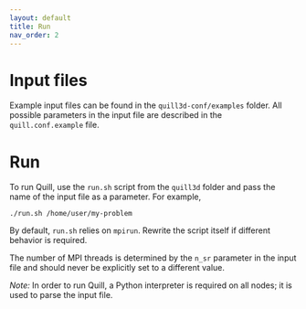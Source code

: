 ```yaml
---
layout: default
title: Run
nav_order: 2
---
```


# Input files

Example input files can be found in the `quill3d-conf/examples` folder.
All possible parameters in the input file are described in the `quill.conf.example` file.

# Run

To run Quill, use the `run.sh` script from the `quill3d` folder and pass the name of the input file as a parameter.
For example,
```
./run.sh /home/user/my-problem
```

By default, `run.sh` relies on `mpirun`.
Rewrite the script itself if different behavior is required.

The number of MPI threads is determined by the `n_sr` parameter in the input file and should never be explicitly set to a different value.

*Note:* In order to run Quill, a Python interpreter is required on all nodes;
it is used to parse the input file.